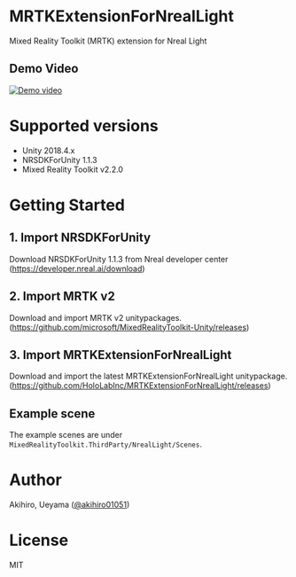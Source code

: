 # MRTKExtensionForNrealLight
Mixed Reality Toolkit (MRTK) extension for Nreal Light

## Demo Video
[![Demo video](http://img.youtube.com/vi/sj-0DyurmLQ/0.jpg)](https://youtu.be/sj-0DyurmLQ)

# Supported versions
- Unity 2018.4.x
- NRSDKForUnity 1.1.3
- Mixed Reality Toolkit v2.2.0

# Getting Started
## 1. Import NRSDKForUnity
Download NRSDKForUnity 1.1.3 from Nreal developer center
(https://developer.nreal.ai/download)

## 2. Import MRTK v2
Download and import MRTK v2 unitypackages.  
(https://github.com/microsoft/MixedRealityToolkit-Unity/releases)

## 3. Import MRTKExtensionForNrealLight
Download and import the latest MRTKExtensionForNrealLight unitypackage.  
(https://github.com/HoloLabInc/MRTKExtensionForNrealLight/releases)

## Example scene
The example scenes are under `MixedRealityToolkit.ThirdParty/NrealLight/Scenes`.

# Author
Akihiro, Ueyama ([@akihiro01051](https://twitter.com/akihiro01051))

# License
MIT

